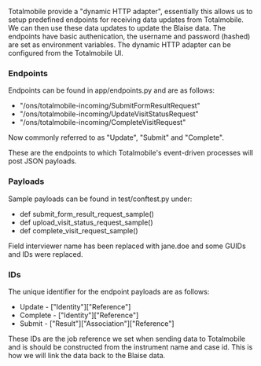 Totalmobile provide a "dynamic HTTP adapter", essentially this allows us to setup predefined endpoints for receiving data updates from Totalmobile. We can then use these data updates to update the Blaise data. The endpoints have basic authenication, the username and password (hashed) are set as environment variables. The dynamic HTTP adapter can be configured from the Totalmobile UI.

### Endpoints

Endpoints can be found in app/endpoints.py and are as follows:

* "/ons/totalmobile-incoming/SubmitFormResultRequest"
* "/ons/totalmobile-incoming/UpdateVisitStatusRequest"
* "/ons/totalmobile-incoming/CompleteVisitRequest"

Now commonly referred to as "Update", "Submit" and "Complete".

These are the endpoints to which Totalmobile's event-driven processes will post JSON payloads.

### Payloads

Sample payloads can be found in test/conftest.py under:

* def submit_form_result_request_sample()
* def upload_visit_status_request_sample()
* def complete_visit_request_sample()

Field interviewer name has been replaced with jane.doe and some GUIDs and IDs were replaced.

### IDs

The unique identifier for the endpoint payloads are as follows:

* Update - ["Identity"]["Reference"]
* Complete - ["Identity"]["Reference"]
* Submit - ["Result"]["Association"]["Reference"]

These IDs are the job reference we set when sending data to Totalmobile and is should be constructed from the instrument name and case id. This is how we will link the data back to the Blaise data.
